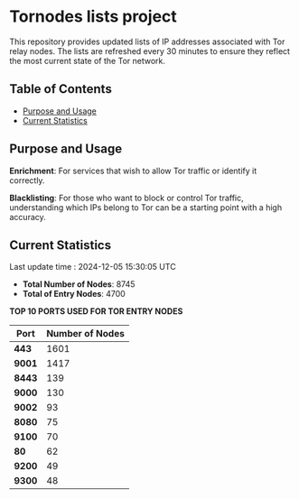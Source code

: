 # Tornodes lists project

This repository provides updated lists of IP addresses associated with Tor relay nodes. The lists are refreshed every 30 minutes to ensure they reflect the most current state of the Tor network.

## Table of Contents

- [Purpose and Usage](#purpose-and-usage)
- [Current Statistics](#current-statistics)


## Purpose and Usage

**Enrichment**: For services that wish to allow Tor traffic or identify it correctly.

**Blacklisting**: For those who want to block or control Tor traffic, understanding which IPs belong to Tor can be a starting point with a high accuracy.

## Current Statistics

Last update time : 2024-12-05 15:30:05 UTC

- **Total Number of Nodes**: 8745
- **Total of Entry Nodes**: 4700

**TOP 10 PORTS USED FOR TOR ENTRY NODES**

| **Port** | **Number of Nodes** |
|------|-----------------|
| **443**   | 1601  |
| **9001**   | 1417  |
| **8443**   | 139  |
| **9000**   | 130  |
| **9002**   | 93  |
| **8080**   | 75  |
| **9100**   | 70  |
| **80**   | 62  |
| **9200**   | 49  |
| **9300**   | 48  |

